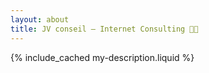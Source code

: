 ```yaml
---
layout: about
title: JV conseil – Internet Consulting 👨‍💻
---
```


{% include_cached my-description.liquid %}
